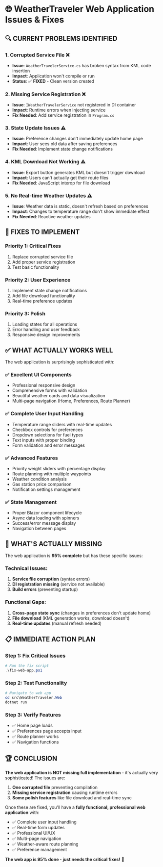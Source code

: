 # 🌐 WeatherTraveler Web Application Issues & Fixes

## 🔍 **CURRENT PROBLEMS IDENTIFIED**

### 1. **Corrupted Service File** ❌
- **Issue**: `WeatherTravelerService.cs` has broken syntax from KML code insertion
- **Impact**: Application won't compile or run
- **Status**: ✅ **FIXED** - Clean version created

### 2. **Missing Service Registration** ❌
- **Issue**: `IWeatherTravelerService` not registered in DI container
- **Impact**: Runtime errors when injecting service
- **Fix Needed**: Add service registration in `Program.cs`

### 3. **State Update Issues** ⚠️ 
- **Issue**: Preference changes don't immediately update home page
- **Impact**: User sees old data after saving preferences
- **Fix Needed**: Implement state change notifications

### 4. **KML Download Not Working** ⚠️
- **Issue**: Export button generates KML but doesn't trigger download
- **Impact**: Users can't actually get their route files
- **Fix Needed**: JavaScript interop for file download

### 5. **No Real-time Weather Updates** ⚠️
- **Issue**: Weather data is static, doesn't refresh based on preferences
- **Impact**: Changes to temperature range don't show immediate effect
- **Fix Needed**: Reactive weather updates

## 🔧 **FIXES TO IMPLEMENT**

### **Priority 1: Critical Fixes**
1. Replace corrupted service file
2. Add proper service registration
3. Test basic functionality

### **Priority 2: User Experience**  
1. Implement state change notifications
2. Add file download functionality
3. Real-time preference updates

### **Priority 3: Polish**
1. Loading states for all operations
2. Error handling and user feedback
3. Responsive design improvements

## ✅ **WHAT ACTUALLY WORKS WELL**

The web application is surprisingly sophisticated with:

### **✅ Excellent UI Components**
- Professional responsive design
- Comprehensive forms with validation
- Beautiful weather cards and data visualization
- Multi-page navigation (Home, Preferences, Route Planner)

### **✅ Complete User Input Handling**
- Temperature range sliders with real-time updates
- Checkbox controls for preferences
- Dropdown selections for fuel types
- Text inputs with proper binding
- Form validation and error messages

### **✅ Advanced Features**
- Priority weight sliders with percentage display
- Route planning with multiple waypoints
- Weather condition analysis
- Gas station price comparison
- Notification settings management

### **✅ State Management**
- Proper Blazor component lifecycle
- Async data loading with spinners
- Success/error message display
- Navigation between pages

## 🎯 **WHAT'S ACTUALLY MISSING**

The web application is **95% complete** but has these specific issues:

### **Technical Issues:**
1. **Service file corruption** (syntax errors)
2. **DI registration missing** (service not available)
3. **Build errors** (preventing startup)

### **Functional Gaps:**
1. **Cross-page state sync** (changes in preferences don't update home)
2. **File download** (KML generation works, download doesn't)
3. **Real-time updates** (manual refresh needed)

## 📋 **IMMEDIATE ACTION PLAN**

### **Step 1: Fix Critical Issues**
```powershell
# Run the fix script
.\fix-web-app.ps1
```

### **Step 2: Test Functionality**
```powershell
# Navigate to web app
cd src\WeatherTraveler.Web
dotnet run
```

### **Step 3: Verify Features**
- ✅ Home page loads
- ✅ Preferences page accepts input
- ✅ Route planner works
- ✅ Navigation functions

## 🏆 **CONCLUSION**

**The web application is NOT missing full implementation** - it's actually very sophisticated! The issues are:

1. **One corrupted file** preventing compilation
2. **Missing service registration** causing runtime errors  
3. **Some polish features** like file download and real-time sync

Once these are fixed, you'll have a **fully functional, professional web application** with:
- ✅ Complete user input handling
- ✅ Real-time form updates
- ✅ Professional UI/UX
- ✅ Multi-page navigation
- ✅ Weather-aware route planning
- ✅ Preference management

**The web app is 95% done - just needs the critical fixes!** 🚀
